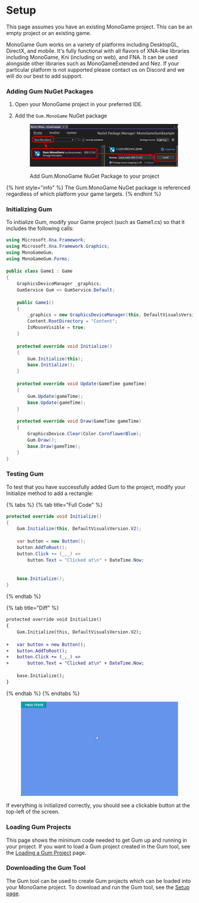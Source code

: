 # Setup

This page assumes you have an existing MonoGame project. This can be an empty project or an existing game.

MonoGame Gum works on a variety of platforms including DesktopGL, DirectX, and mobile. It's fully functional with all flavors of XNA-like libraries including MonoGame, Kni (including on web), and FNA. It can be used alongside other libraries such as MonoGameExtended and Nez. If your particular platform is not supported please contact us on Discord and we will do our best to add support.

### Adding Gum NuGet Packages

1. Open your MonoGame project in your preferred IDE.
2.  Add the `Gum.MonoGame` NuGet package

    <figure><img src="../../../.gitbook/assets/NugetMonoGameGumSetup1.png" alt=""><figcaption><p>Add Gum.MonoGame NuGet Package to your project</p></figcaption></figure>

{% hint style="info" %}
The Gum.MonoGame NuGet package is referenced regardless of which platform your game targets.
{% endhint %}

### Initializing Gum

To initialize Gum, modify your Game project (such as Game1.cs) so that it includes the following calls:

```csharp
using Microsoft.Xna.Framework;
using Microsoft.Xna.Framework.Graphics;
using MonoGameGum;
using MonoGameGum.Forms;

public class Game1 : Game
{
    GraphicsDeviceManager _graphics;
    GumService Gum => GumService.Default;
    
    public Game1()
    {
        _graphics = new GraphicsDeviceManager(this, DefaultVisualsVersion.V2);
        Content.RootDirectory = "Content";
        IsMouseVisible = true;
    }    
    
    protected override void Initialize()
    {
        Gum.Initialize(this);
        base.Initialize();
    }

    protected override void Update(GameTime gameTime)
    {
        Gum.Update(gameTime);
        base.Update(gameTime);
    }

    protected override void Draw(GameTime gameTime)
    {
        GraphicsDevice.Clear(Color.CornflowerBlue);
        Gum.Draw();
        base.Draw(gameTime);
    }
}
```

### Testing Gum

To test that you have successfully added Gum to the project, modify your Initialize method to add a rectangle:

{% tabs %}
{% tab title="Full Code" %}
```csharp
protected override void Initialize()
{
    Gum.Initialize(this, DefaultVisualsVersion.V2);

    var button = new Button();
    button.AddToRoot();
    button.Click += (_,_) =>
        button.Text = "Clicked at\n" + DateTime.Now;


    base.Initialize();
}
```
{% endtab %}

{% tab title="Diff" %}
```diff
protected override void Initialize()
{
    Gum.Initialize(this, DefaultVisualsVersion.V2);

+   var button = new Button();
+   button.AddToRoot();
+   button.Click += (_,_) =>
+       button.Text = "Clicked at\n" + DateTime.Now;

    base.Initialize();
}
```
{% endtab %}
{% endtabs %}

<figure><img src="../../../.gitbook/assets/13_06 56 07.gif" alt=""><figcaption></figcaption></figure>

If everything is initialized correctly, you should see a clickable button at the top-left of the screen.

### Loading Gum Projects

This page shows the minimum code needed to get Gum up and running in your project. If you want to load a Gum project created in the Gum tool, see the [Loading a Gum Project](../loading-.gumx-gum-project.md) page.

### Downloading the Gum Tool

The Gum tool can be used to create Gum projects which can be loaded into your MonoGame project. To download and run the Gum tool, see the [Setup page](../../../gum-tool/setup/).
